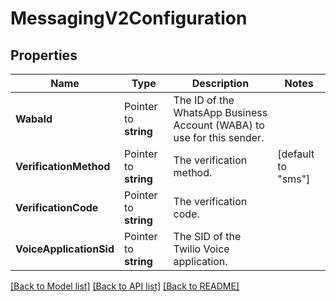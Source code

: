 # MessagingV2Configuration

## Properties

Name | Type | Description | Notes
------------ | ------------- | ------------- | -------------
**WabaId** | Pointer to **string** | The ID of the WhatsApp Business Account (WABA) to use for this sender. |
**VerificationMethod** | Pointer to **string** | The verification method. |[default to "sms"]
**VerificationCode** | Pointer to **string** | The verification code. |
**VoiceApplicationSid** | Pointer to **string** | The SID of the Twilio Voice application. |

[[Back to Model list]](../README.md#documentation-for-models) [[Back to API list]](../README.md#documentation-for-api-endpoints) [[Back to README]](../README.md)


